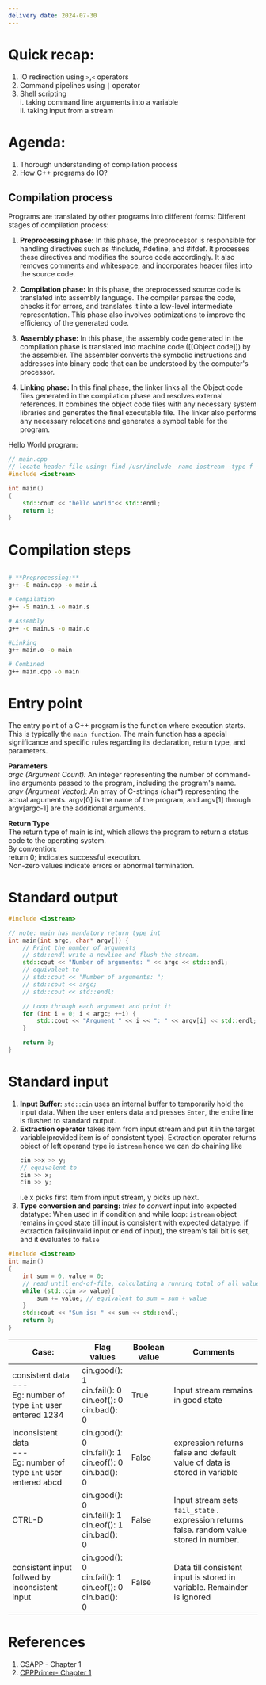```yaml
---
delivery date: 2024-07-30
---
```


# Quick recap:
1. IO redirection using `>`,`<` operators
2. Command pipelines using `|` operator
3. Shell scripting  
  i. taking command line arguments into a variable  
  ii. taking input from a stream  


# Agenda:
1. Thorough understanding of compilation process
2. How C++ programs do IO?



## Compilation process

Programs are translated by other programs into different forms:
Different stages of compilation process:
1. **Preprocessing phase:** In this phase, the preprocessor is responsible for handling directives such as #include, #define, and #ifdef. It processes these directives and modifies the source code accordingly. It also removes comments and whitespace, and incorporates header files into the source code.

2. **Compilation phase:** In this phase, the preprocessed source code is translated into assembly language. The compiler parses the code, checks it for errors, and translates it into a low-level intermediate representation. This phase also involves optimizations to improve the efficiency of the generated code.



3. **Assembly phase:** In this phase, the assembly code generated in the compilation phase is translated into machine code ([[Object code]]) by the assembler. The assembler converts the symbolic instructions and addresses into binary code that can be understood by the computer's processor.

4. **Linking phase:** In this final phase, the linker links all the Object code files generated in the compilation phase and resolves external references. It combines the object code files with any necessary system libraries and generates the final executable file. The linker also performs any necessary relocations and generates a symbol table for the program.

Hello World program:
```c++
// main.cpp
// locate header file using: find /usr/include -name iostream -type f -print
#include <iostream>

int main()
{
    std::cout << "hello world"<< std::endl;
    return 1;
}
```


# Compilation steps
```bash

# **Preprocessing:**
g++ -E main.cpp -o main.i

# Compilation
g++ -S main.i -o main.s

# Assembly
g++ -c main.s -o main.o

#Linking 
g++ main.o -o main

# Combined
g++ main.cpp -o main
```

# Entry point 
The entry point of a C++ program is the function where execution starts. This is typically the `main function`. The main function has a special significance and specific rules regarding its declaration, return type, and parameters.

**Parameters**  
*argc (Argument Count):* An integer representing the number of command-line arguments passed to the program, including the program's name.  
*argv (Argument Vector):* An array of C-strings (char*) representing the actual arguments. argv[0] is the name of the program, and argv[1] through argv[argc-1] are the additional arguments.

**Return Type**  
The return type of main is int, which allows the program to return a status code to the operating system.  
By convention:  
return 0; indicates successful execution.  
Non-zero values indicate errors or abnormal termination.

# Standard output

```c++
#include <iostream>

// note: main has mandatory return type int 
int main(int argc, char* argv[]) {
    // Print the number of arguments
    // std::endl write a newline and flush the stream.
    std::cout << "Number of arguments: " << argc << std::endl;
    // equivalent to 
    // std::cout << "Number of arguments: ";
    // std::cout << argc;
    // std::cout << std::endl;

    // Loop through each argument and print it
    for (int i = 0; i < argc; ++i) {
        std::cout << "Argument " << i << ": " << argv[i] << std::endl;
    }

    return 0;
}
```

# Standard input

1. **Input Buffer**: `std::cin` uses an internal buffer to temporarily hold the input data. When the user enters data and presses `Enter`, the entire line is flushed to standard output.
2. **Extraction operator** takes item from input stream and put it in the target variable(provided item is of consistent type). Extraction operator returns object of left operand type ie `istream` hence we can do chaining like 
   ```c++
   cin >>x >> y;
   // equivalent to
   cin >> x;
   cin >> y;
	```  
   i.e  x picks first item from input stream, y picks up next.
3. **Type conversion and parsing:** *tries to convert* input into expected datatype: 
   When used in if condition and while loop:
   `istream` object remains in good state till input is consistent with expected datatype. if extraction fails(invalid input or end of input), the stream's fail bit is set, and it evaluates to `false`

```c++
#include <iostream>
int main()
{
    int sum = 0, value = 0;
    // read until end-of-file, calculating a running total of all values read
    while (std::cin >> value){        
        sum += value; // equivalent to sum = sum + value
    }        
    std::cout << "Sum is: " << sum << std::endl;
    return 0;
}
```

| Case:                                                                  | Flag values                                                        | Boolean value | Comments                                                                                  |
| ---------------------------------------------------------------------- | ------------------------------------------------------------------ | ------------- | ----------------------------------------------------------------------------------------- |
| consistent data<br>---<br>Eg: number of type `int` user entered 1234   | cin.good(): 1<br>cin.fail(): 0<br>cin.eof(): 0<br>cin.bad(): 0<br> | True          | Input stream remains in good state                                                        |
| inconsistent data<br>---<br>Eg: number of type `int` user entered abcd | cin.good(): 0<br>cin.fail(): 1<br>cin.eof(): 0<br>cin.bad(): 0<br> | False         | expression returns false and default value of data is stored in variable                  |
| CTRL-D                                                                 | cin.good(): 0<br>cin.fail(): 1<br>cin.eof(): 1<br>cin.bad(): 0<br> | False         | Input stream sets `fail_state` . expression returns false. random value stored in number. |
| consistent input follwed by inconsistent input                         | cin.good(): 0<br>cin.fail(): 1<br>cin.eof(): 0<br>cin.bad(): 0<br> | False          | Data till consistent input is stored in variable. Remainder is ignored                    |

# References
1. CSAPP - Chapter 1  
2. [CPPPrimer- Chapter 1](https://cpp-primer.pages.dev/book/012-1.2._a_first_look_at_inputoutput.html)